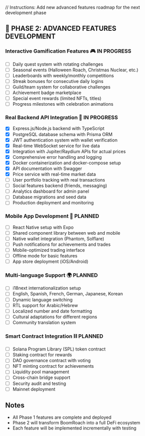// Instructions: Add new advanced features roadmap for the next development phase

## 🚀 PHASE 2: ADVANCED FEATURES DEVELOPMENT

### Interactive Gamification Features 🎮 IN PROGRESS
- [ ] Daily quest system with rotating challenges
- [ ] Seasonal events (Halloween Roach, Christmas Nuclear, etc.)
- [ ] Leaderboards with weekly/monthly competitions
- [ ] Streak bonuses for consecutive daily logins
- [ ] Guild/team system for collaborative challenges
- [ ] Achievement badge marketplace
- [ ] Special event rewards (limited NFTs, titles)
- [ ] Progress milestones with celebration animations

### Real Backend API Integration 🔗 IN PROGRESS
- [x] Express.js/Node.js backend with TypeScript
- [x] PostgreSQL database schema with Prisma ORM
- [x] JWT authentication system with wallet verification
- [x] Real-time WebSocket service for live data
- [x] Integration with Jupiter/Raydium APIs for actual prices
- [x] Comprehensive error handling and logging
- [x] Docker containerization and docker-compose setup
- [x] API documentation with Swagger
- [x] Price service with real-time market data
- [ ] User portfolio tracking with real transactions
- [ ] Social features backend (friends, messaging)
- [ ] Analytics dashboard for admin panel
- [ ] Database migrations and seed data
- [ ] Production deployment and monitoring

### Mobile App Development 📱 PLANNED
- [ ] React Native setup with Expo
- [ ] Shared component library between web and mobile
- [ ] Native wallet integration (Phantom, Solflare)
- [ ] Push notifications for achievements and trades
- [ ] Mobile-optimized trading interface
- [ ] Offline mode for basic features
- [ ] App store deployment (iOS/Android)

### Multi-language Support 🌍 PLANNED
- [ ] i18next internationalization setup
- [ ] English, Spanish, French, German, Japanese, Korean
- [ ] Dynamic language switching
- [ ] RTL support for Arabic/Hebrew
- [ ] Localized number and date formatting
- [ ] Cultural adaptations for different regions
- [ ] Community translation system

### Smart Contract Integration ⛓️ PLANNED
- [ ] Solana Program Library (SPL) token contract
- [ ] Staking contract for rewards
- [ ] DAO governance contract with voting
- [ ] NFT minting contract for achievements
- [ ] Liquidity pool management
- [ ] Cross-chain bridge support
- [ ] Security audit and testing
- [ ] Mainnet deployment

## Notes
- All Phase 1 features are complete and deployed
- Phase 2 will transform BoomRoach into a full DeFi ecosystem
- Each feature will be implemented incrementally with testing

